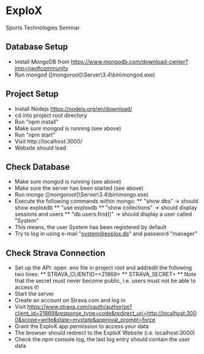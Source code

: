 # ExploX
Sports Technologies Seminar

## Database Setup
* Install MongoDB from https://www.mongodb.com/download-center?jmp=nav#community
* Run mongod ([mongoroot]\Server\3.4\bin\mongod.exe)

## Project Setup
* Install Nodejs https://nodejs.org/en/download/
* cd into project root directory
* Run "npm install"
* Make sure mongod is running (see above)
* Run "npm start"
* Visit http://localhost:3000/
* Website should load

## Check Database
* Make sure mongod is running (see above)
* Make sure the server has been started (see above)
* Run mongo ([mongoroot]\Server\3.4\bin\mongo.exe)
* Execute the following commands within mongo:
** "show dbs" -> should show exploxdb
** "use exploxdb
** "show collections" -> should display sessions and users
** "db.users.find()" -> should display a user called "System"
* This means, the user System has been registered by default
* Try to log in using e-mail "system@explox.de" and password "manager"

## Check Strava Connection
* Set up the API: open .env file in project root and add/edit the following two lines:
** STRAVA_CLIENTID=<21869>
** STRAVA_SECRET=<a9129fe0b77c79b393aff6e21572186a1daf86d4>
** Note that the secret must never become public, i.e. users must not be able to access it!
* Start the server
* Create an account on Strava.com and log in
* Visit https://www.strava.com/oauth/authorize?client_id=21869&response_type=code&redirect_uri=http://localhost:3000&scope=write&state=mystate&approval_prompt=force
* Grant the ExploX app permission to access your data
* The browser should redirect to the ExploX Website (i.e. localhost:3000)
* Check the npm console log, the last log entry should contain the user data
